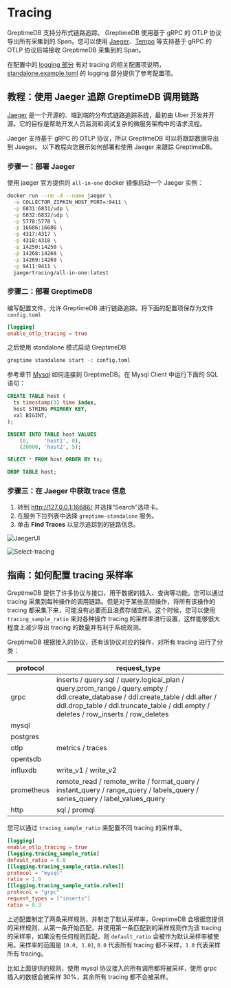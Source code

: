 # Tracing

GreptimeDB 支持分布式链路追踪。 GreptimeDB 使用基于 gRPC 的 OTLP 协议导出所有采集到的 Span。您可以使用 [Jaeger](https://www.jaegertracing.io/)、[Tempo](https://grafana.com/oss/tempo/) 等支持基于 gRPC 的 OTLP 协议后端接收 GreptimeDB 采集到的 Span。 

在配置中的 [logging 部分](./configuration.md#logging-选项) 有对 tracing 的相关配置项说明，[standalone.example.toml](https://github.com/GreptimeTeam/greptimedb/blob/main/config/standalone.example.toml) 的 logging 部分提供了参考配置项。

## 教程：使用 Jaeger 追踪 GreptimeDB 调用链路

[Jaeger](https://www.jaegertracing.io/) 是一个开源的、端到端的分布式链路追踪系统，最初由 Uber 开发并开源。它的目标是帮助开发人员监测和调试复杂的微服务架构中的请求流程。

Jaeger 支持基于 gRPC 的 OTLP 协议，所以 GreptimeDB 可以将跟踪数据导出到 Jaeger。 以下教程向您展示如何部署和使用 Jaeger 来跟踪 GreptimeDB。

### 步骤一：部署 Jaeger

使用 jaeger 官方提供的 `all-in-one` docker 镜像启动一个 Jaeger 实例：

```bash
docker run --rm -d --name jaeger \
  -e COLLECTOR_ZIPKIN_HOST_PORT=:9411 \
  -p 6831:6831/udp \
  -p 6832:6832/udp \
  -p 5778:5778 \
  -p 16686:16686 \
  -p 4317:4317 \
  -p 4318:4318 \
  -p 14250:14250 \
  -p 14268:14268 \
  -p 14269:14269 \
  -p 9411:9411 \
  jaegertracing/all-in-one:latest
```

### 步骤二：部署 GreptimeDB

编写配置文件，允许 GreptimeDB 进行链路追踪。将下面的配置项保存为文件 `config.toml`

```Toml
[logging]
enable_otlp_tracing = true
```

之后使用 standalone 模式启动 GreptimeDB

```bash
greptime standalone start -c config.toml
```

参考章节 [Mysql](/user-guide/protocols/mysql.md) 如何连接到 GreptimeDB。在 Mysql Client 中运行下面的 SQL 语句：

```sql
CREATE TABLE host (
  ts timestamp(3) time index,
  host STRING PRIMARY KEY,
  val BIGINT,
);

INSERT INTO TABLE host VALUES
    (0,     'host1', 0),
    (20000, 'host2', 5);

SELECT * FROM host ORDER BY ts;

DROP TABLE host;
```

### 步骤三：在 Jaeger 中获取 trace 信息

1. 转到 http://127.0.0.1:16686/ 并选择“Search”选项卡。
2. 在服务下拉列表中选择 `greptime-standalone` 服务。
3. 单击 **Find Traces** 以显示追踪到的链路信息。

![JaegerUI](/jaegerui.png)

![Select-tracing](/select-tracing.png)

## 指南：如何配置 tracing 采样率

GreptimeDB 提供了许多协议与接口，用于数据的插入、查询等功能。您可以通过 tracing 采集到每种操作的调用链路。但是对于某些高频操作，将所有该操作的 tracing 都采集下来，可能没有必要而且浪费存储空间。这个时候，您可以使用 `tracing_sample_ratio` 来对各种操作 tracing 的采样率进行设置，这样能够很大程度上减少导出 tracing 的数量并有利于系统观测。

GreptimeDB 根据接入的协议，还有该协议对应的操作，对所有 tracing 进行了分类：

| **protocol** | **request_type**                                                                                                                                                                                                      |
|--------------|-----------------------------------------------------------------------------------------------------------------------------------------------------------------------------------------------------------------------|
| grpc         | inserts / query.sql / query.logical_plan / query.prom_range / query.empty / ddl.create_database / ddl.create_table / ddl.alter / ddl.drop_table / ddl.truncate_table / ddl.empty / deletes / row_inserts / row_deletes |
| mysql        |                                                                                                                                                                                                                       |
| postgres     |                                                                                                                                                                                                                       |
| otlp         | metrics / traces                                                                                                                                                                                                      |
| opentsdb     |                                                                                                                                                                                                                       |
| influxdb     | write_v1 / write_v2                                                                                                                                                                                                   |
| prometheus   | remote_read / remote_write / format_query / instant_query / range_query / labels_query / series_query / label_values_query                                                                                                          |
| http         | sql / promql       

您可以通过 `tracing_sample_ratio` 来配置不同 tracing 的采样率。

```toml
[logging]
enable_otlp_tracing = true
[logging.tracing_sample_ratio]
default_ratio = 0.0
[[logging.tracing_sample_ratio.rules]]
protocol = "mysql"
ratio = 1.0
[[logging.tracing_sample_ratio.rules]]
protocol = "grpc"
request_types = ["inserts"]
ratio = 0.3
```

上述配置制定了两条采样规则，并制定了默认采样率，GreptimeDB 会根据您提供的采样规则，从第一条开始匹配，并使用第一条匹配到的采样规则作为该 tracing 的采样率，如果没有任何规则匹配，则 `default_ratio` 会被作为默认采样率被使用。采样率的范围是 `[0.0, 1.0]`, `0.0` 代表所有 tracing 都不采样，`1.0` 代表采样所有 tracing。

比如上面提供的规则，使用 mysql 协议接入的所有调用都将被采样，使用 grpc 插入的数据会被采样 30%，其余所有 tracing 都不会被采样。
